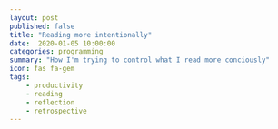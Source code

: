 ```yaml
---
layout: post
published: false
title: "Reading more intentionally"
date:  2020-01-05 10:00:00
categories: programming
summary: "How I'm trying to control what I read more conciously"
icon: fas fa-gem
tags:
    - productivity
    - reading
    - reflection
    - retrospective
---
```

